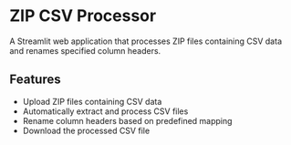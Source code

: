 # ZIP CSV Processor

A Streamlit web application that processes ZIP files containing CSV data and renames specified column headers.

## Features
- Upload ZIP files containing CSV data
- Automatically extract and process CSV files
- Rename column headers based on predefined mapping
- Download the processed CSV file
